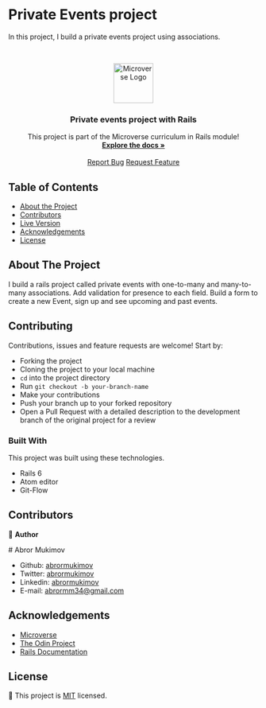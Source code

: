 # Private Events project

In this project, I build a private events project using associations.

<br />
<p align="center">
  <a href="https://github.com/abrormukimov/private-events">
    <img src="app/assets/images/microverse.png" alt="Microverse Logo" width="80" height="80">
  </a>

  <h3 align="center">Private events project with Rails</h3>

  <p align="center">
    This project is part of the Microverse curriculum in Rails module!
    <br />
    <a href="https://github.com/abrormukimov/private-events"><strong>Explore the docs »</strong></a>
    <br />
    <br />
    <a href="https://github.com/abrormukimov/private-events/issues">Report Bug</a>
    <a href="https://github.com/abrormukimov/private-events/issues">Request Feature</a>
  </p>
</p>

<!-- TABLE OF CONTENTS -->

## Table of Contents

- [About the Project](#about-the-project)
- [Contributors](#contributors)
- [Live Version](#live-version)
- [Acknowledgements](#acknowledgements)
- [License](#license)

<!-- ABOUT THE PROJECT -->

## About The Project

I build a rails project called private events with one-to-many and many-to-many associations.
Add validation for presence to each field.
Build a form to create a new Event, sign up and see upcoming and past events. 

## Contributing

Contributions, issues and feature requests are welcome! Start by:

* Forking the project
* Cloning the project to your local machine
* `cd` into the project directory
* Run `git checkout -b your-branch-name`
* Make your contributions
* Push your branch up to your forked repository
* Open a Pull Request with a detailed description to the development branch of the original project for a review


### Built With

This project was built using these technologies.

- Rails 6
- Atom editor
- Git-Flow


## Contributors

:bust_in_silhouette:
**Author**

​# Abror Mukimov

- Github: [abrormukimov](https://github.com/abrormukimov)
- Twitter: [abrormukimov](https://www.twitter.com/abrormukimov)
- Linkedin: [abrormukimov](https://www.linkedin.com/in/abrormukimov)
- E-mail: abrormm34@gmail.com

<!-- ACKNOWLEDGEMENTS -->

## Acknowledgements

- [Microverse](https://www.microverse.org/)
- [The Odin Project](https://www.theodinproject.com/)
- [Rails Documentation](https://guides.rubyonrails.org/)

<!-- LICENSE -->

## License

📝
This project is [MIT](https://opensource.org/licenses/MIT) licensed.
